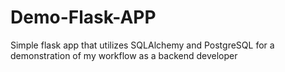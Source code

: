 # Demo-Flask-APP
Simple flask app that utilizes SQLAlchemy and PostgreSQL for a demonstration of my workflow as a backend developer

